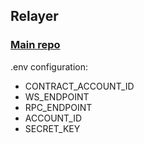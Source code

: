 Relayer
---------

### [Main repo](https://github.com/NutiNaguti/near-bridge)

.env configuration:

 - CONTRACT_ACCOUNT_ID
 - WS_ENDPOINT
 - RPC_ENDPOINT
 - ACCOUNT_ID
 - SECRET_KEY
